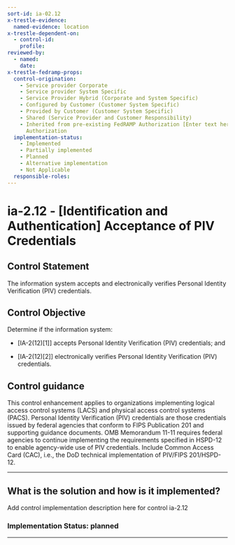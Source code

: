```yaml
---
sort-id: ia-02.12
x-trestle-evidence:
  named-evidence: location
x-trestle-dependent-on:
  - control-id:
    profile:
reviewed-by:
  - named:
    date:
x-trestle-fedramp-props:
  control-origination:
    - Service provider Corporate
    - Service provider System Specific
    - Service Provider Hybrid (Corporate and System Specific)
    - Configured by Customer (Customer System Specific)
    - Provided by Customer (Customer System Specific)
    - Shared (Service Provider and Customer Responsibility)
    - Inherited from pre-existing FedRAMP Authorization [Enter text here], Date of
      Authorization
  implementation-status:
    - Implemented
    - Partially implemented
    - Planned
    - Alternative implementation
    - Not Applicable
  responsible-roles:
---
```


# ia-2.12 - \[Identification and Authentication\] Acceptance of PIV Credentials

## Control Statement

The information system accepts and electronically verifies Personal Identity Verification (PIV) credentials.

## Control Objective

Determine if the information system:

- \[IA-2(12)[1]\] accepts Personal Identity Verification (PIV) credentials; and

- \[IA-2(12)[2]\] electronically verifies Personal Identity Verification (PIV) credentials.

## Control guidance

This control enhancement applies to organizations implementing logical access control systems (LACS) and physical access control systems (PACS). Personal Identity Verification (PIV) credentials are those credentials issued by federal agencies that conform to FIPS Publication 201 and supporting guidance documents. OMB Memorandum 11-11 requires federal agencies to continue implementing the requirements specified in HSPD-12 to enable agency-wide use of PIV credentials.
Include Common Access Card (CAC), i.e., the DoD technical implementation of PIV/FIPS 201/HSPD-12.

______________________________________________________________________

## What is the solution and how is it implemented?

Add control implementation description here for control ia-2.12

### Implementation Status: planned

______________________________________________________________________
